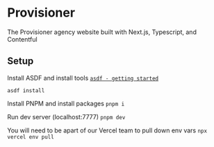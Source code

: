 # Provisioner
The Provisioner agency website built with Next.js, Typescript, and Contentful

## Setup
Install ASDF and install tools
[`asdf - getting started`](https://asdf-vm.com/guide/getting-started.html)

`asdf install`

Install PNPM and install packages
`pnpm i`

Run dev server (localhost:7777)
`pnpm dev`

You will need to be apart of our Vercel team to pull down env vars
`npx vercel env pull`
